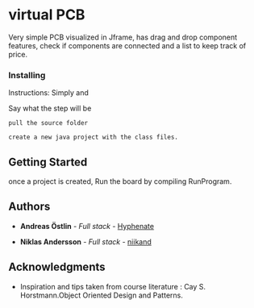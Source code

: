 # virtual PCB

Very simple PCB visualized in Jframe, has drag and drop component features, check if components are connected and a list to keep track of price.

### Installing
Instructions:
Simply  and 

Say what the step will be

```
pull the source folder
```

```
create a new java project with the class files.
```

## Getting Started
once a project is created, Run the board by compiling RunProgram.

## Authors

* **Andreas Östlin** - *Full stack* - [Hyphenate](https://github.com/hyphenate93)

* **Niklas Andersson** - *Full stack* - [niikand](https://github.com/niikand)


## Acknowledgments

* Inspiration and tips taken from course literature :
Cay S. Horstmann.Object Oriented Design and Patterns.



